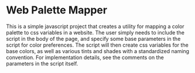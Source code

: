 # Web Palette Mapper

This is a simple javascript project that creates a utility for mapping a color palette to css variables in a website.  The user simply needs to include the script in the body of the page, and specify some base parameters in the script for color preferences.  The script will then create css variables for the base colors, as well as various tints and shades with a standardized naming convention.  For implementation details, see the comments on the parameters in the script itself.
